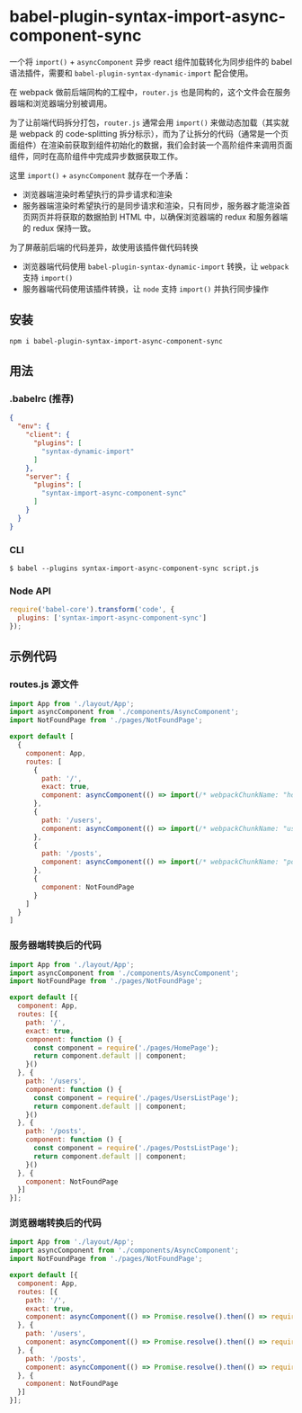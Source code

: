 # babel-plugin-syntax-import-async-component-sync

一个将 `import()` + `asyncComponent` 异步 react 组件加载转化为同步组件的 babel 语法插件，需要和 `babel-plugin-syntax-dynamic-import` 配合使用。

在 webpack 做前后端同构的工程中，`router.js` 也是同构的，这个文件会在服务器端和浏览器端分别被调用。

为了让前端代码拆分打包，`router.js` 通常会用 `import()` 来做动态加载（其实就是 webpack 的 code-splitting 拆分标示），而为了让拆分的代码（通常是一个页面组件）在渲染前获取到组件初始化的数据，我们会封装一个高阶组件来调用页面组件，同时在高阶组件中完成异步数据获取工作。

这里 `import()` + `asyncComponent` 就存在一个矛盾：
- 浏览器端渲染时希望执行的异步请求和渲染
- 服务器端渲染时希望执行的是同步请求和渲染，只有同步，服务器才能渲染首页网页并将获取的数据拍到 HTML 中，以确保浏览器端的 redux 和服务器端的 redux 保持一致。

为了屏蔽前后端的代码差异，故使用该插件做代码转换
- 浏览器端代码使用 `babel-plugin-syntax-dynamic-import` 转换，让 `webpack` 支持 `import()`
- 服务器端代码使用该插件转换，让 `node` 支持 `import()` 并执行同步操作

## 安装
```
npm i babel-plugin-syntax-import-async-component-sync
```

## 用法

### .babelrc (推荐)
```json
{
  "env": {
    "client": {
      "plugins": [
        "syntax-dynamic-import"
      ]
    },
    "server": {
      "plugins": [
        "syntax-import-async-component-sync"
      ]
    }
  }
}
```

### CLI
```
$ babel --plugins syntax-import-async-component-sync script.js
```

### Node API
```js
require('babel-core').transform('code', {
  plugins: ['syntax-import-async-component-sync']
});
```

## 示例代码
### routes.js 源文件
```js
import App from './layout/App';
import asyncComponent from './components/AsyncComponent';
import NotFoundPage from './pages/NotFoundPage';

export default [
  {
    component: App,
    routes: [
      {
        path: '/',
        exact: true,
        component: asyncComponent(() => import(/* webpackChunkName: "home" */'./pages/HomePage'))
      },
      {
        path: '/users',
        component: asyncComponent(() => import(/* webpackChunkName: "users" */'./pages/UsersListPage'))
      },
      {
        path: '/posts',
        component: asyncComponent(() => import(/* webpackChunkName: "posts" */'./pages/PostsListPage'))
      },
      {
        component: NotFoundPage
      }
    ]
  }
]
```

### 服务器端转换后的代码
```js
import App from './layout/App';
import asyncComponent from './components/AsyncComponent';
import NotFoundPage from './pages/NotFoundPage';

export default [{
  component: App,
  routes: [{
    path: '/',
    exact: true,
    component: function () {
      const component = require('./pages/HomePage');
      return component.default || component;
    }()
  }, {
    path: '/users',
    component: function () {
      const component = require('./pages/UsersListPage');
      return component.default || component;
    }()
  }, {
    path: '/posts',
    component: function () {
      const component = require('./pages/PostsListPage');
      return component.default || component;
    }()
  }, {
    component: NotFoundPage
  }]
}];
```

### 浏览器端转换后的代码
```js
import App from './layout/App';
import asyncComponent from './components/AsyncComponent';
import NotFoundPage from './pages/NotFoundPage';

export default [{
  component: App,
  routes: [{
    path: '/',
    exact: true,
    component: asyncComponent(() => Promise.resolve().then(() => require('./pages/HomePage')))
  }, {
    path: '/users',
    component: asyncComponent(() => Promise.resolve().then(() => require('./pages/UsersListPage')))
  }, {
    path: '/posts',
    component: asyncComponent(() => Promise.resolve().then(() => require('./pages/PostsListPage')))
  }, {
    component: NotFoundPage
  }]
}];
```
